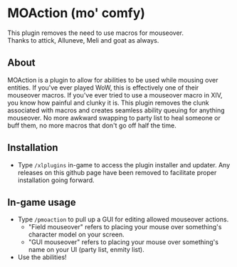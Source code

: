 # MOAction (mo' comfy)
This plugin removes the need to use macros for mouseover.   
Thanks to attick, Alluneve, Meli and goat as always.

## About
MOAction is a plugin to allow for abilities to be used while mousing over entities. If you've ever played WoW, this is effectively one of their mouseover macros. If you've ever tried to use a mouseover macro in XIV, you know how painful and clunky it is. This plugin removes the clunk associated with macros and creates seamless ability queuing for anything mouseover. No more awkward swapping to party list to heal someone or buff them, no more macros that don't go off half the time.
## Installation
* Type `/xlplugins` in-game to access the plugin installer and updater. Any releases on this github page have been removed to facilitate proper installation going forward.
## In-game usage
* Type `/pmoaction` to pull up a GUI for editing allowed mouseover actions.
  * "Field mouseover" refers to placing your mouse over something's character model on your screen.
  * "GUI mouseover" refers to placing your mouse over something's name on your UI (party list, enmity list).
* Use the abilities!
